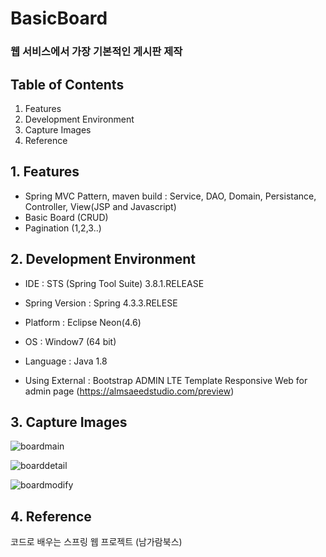 # BasicBoard
### 웹 서비스에서 가장 기본적인 게시판 제작

## Table of Contents
1. Features
2. Development Environment
3. Capture Images
4. Reference


## 1. Features
   - Spring MVC Pattern, maven build
     : Service, DAO, Domain, Persistance, Controller, View(JSP and Javascript)
   - Basic Board (CRUD)
   - Pagination (1,2,3..)   

## 2. Development Environment
   - IDE : STS (Spring Tool Suite) 3.8.1.RELEASE
   - Spring Version : Spring 4.3.3.RELESE
   - Platform : Eclipse Neon(4.6)
   - OS : Window7 (64 bit)
   - Language : Java 1.8

   - Using External : Bootstrap ADMIN LTE Template Responsive Web for admin page  (https://almsaeedstudio.com/preview)

## 3. Capture Images
![boardmain](https://cloud.githubusercontent.com/assets/21224368/20658284/05bb6544-b57f-11e6-8020-d407adfce098.JPG)

![boarddetail](https://cloud.githubusercontent.com/assets/21224368/20658286/05bc55c6-b57f-11e6-9d0a-60dd191ad652.JPG)

![boardmodify](https://cloud.githubusercontent.com/assets/21224368/20658285/05bb8db2-b57f-11e6-9556-b007cedb6610.JPG)
   		
## 4. Reference
코드로 배우는 스프링 웹 프로젝트 (남가람북스)
